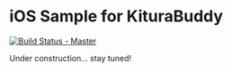 # iOS Sample for KituraBuddy

[![Build Status - Master](https://travis-ci.org/IBM-Swift/iOSSampleKituraBuddy.svg?branch=master)](https://travis-ci.org/IBM-Swift/iOSSampleKituraBuddy)

Under construction... stay tuned!
